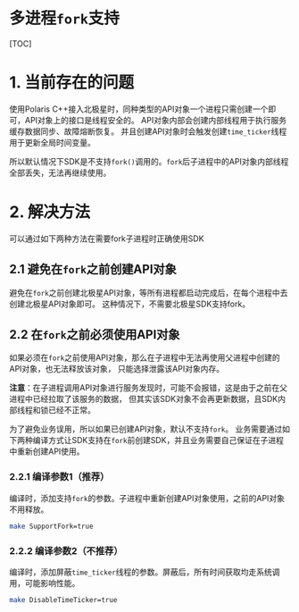 # 多进程`fork`支持

[TOC]

# 1. 当前存在的问题

使用Polaris C++接入北极星时，同种类型的API对象一个进程只需创建一个即可，API对象上的接口是线程安全的。
API对象内部会创建内部线程用于执行服务缓存数据同步、故障熔断恢复。
并且创建API对象时会触发创建`time_ticker`线程用于更新全局时间变量。

所以默认情况下SDK是不支持`fork()`调用的。`fork`后子进程中的API对象内部线程全部丢失，无法再继续使用。

# 2. 解决方法

可以通过如下两种方法在需要fork子进程时正确使用SDK

## 2.1 避免在`fork`之前创建API对象

避免在`fork`之前创建北极星API对象，等所有进程都启动完成后，在每个进程中去创建北极星API对象即可。
这种情况下，不需要北极星SDK支持fork。

## 2.2 在`fork`之前必须使用API对象

如果必须在`fork`之前使用API对象，那么在子进程中无法再使用父进程中创建的API对象，也无法释放该对象，
只能选择泄露该API对象内存。

**注意**：在子进程调用API对象进行服务发现时，可能不会报错，这是由于之前在父进程中已经拉取了该服务的数据，
但其实该SDK对象不会再更新数据，且SDK内部线程和锁已经不正常。

为了避免业务误用，所以如果已创建API对象，默认不支持`fork`。
业务需要通过如下两种编译方式让SDK支持在`fork`前创建SDK，并且业务需要自己保证在子进程中重新创建API使用。

### 2.2.1 编译参数1（推荐）
编译时，添加支持`fork`的参数。子进程中重新创建API对象使用，之前的API对象不用释放。
```bash
make SupportFork=true
```

### 2.2.2 编译参数2（不推荐）
编译时，添加屏蔽`time_ticker`线程的参数。屏蔽后，所有时间获取均走系统调用，可能影响性能。
```bash
make DisableTimeTicker=true
```
